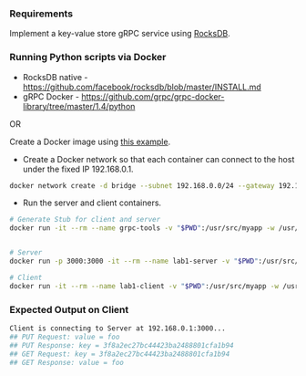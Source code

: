### Requirements

Implement a key-value store gRPC service using [RocksDB](https://pypi.python.org/pypi/python-rocksdb).

### Running Python scripts via Docker

* RocksDB native - https://github.com/facebook/rocksdb/blob/master/INSTALL.md
* gRPC Docker - https://github.com/grpc/grpc-docker-library/tree/master/1.4/python

OR

Create a Docker image using [this example](https://github.com/sithu/cmpe273-fall17/tree/master/docker).

* Create a Docker network so that each container can connect to the host under the fixed IP 192.168.0.1.

```sh
docker network create -d bridge --subnet 192.168.0.0/24 --gateway 192.168.0.1 dockernet
```

* Run the server and client containers.

```sh
# Generate Stub for client and server
docker run -it --rm --name grpc-tools -v "$PWD":/usr/src/myapp -w /usr/src/myapp ubuntu-python3.6-rocksdb-grpc:1.0 python3.6 -m grpc.tools.protoc -I. --python_out=. --grpc_python_out=. datastore.proto


# Server
docker run -p 3000:3000 -it --rm --name lab1-server -v "$PWD":/usr/src/myapp -w /usr/src/myapp ubuntu-python3.6-rocksdb-grpc:1.0 python3.6 server.py

# Client
docker run -it --rm --name lab1-client -v "$PWD":/usr/src/myapp -w /usr/src/myapp ubuntu-python3.6-rocksdb-grpc:1.0 python3.6 client.py 192.168.0.1
```

### Expected Output on Client

```sh
Client is connecting to Server at 192.168.0.1:3000...
## PUT Request: value = foo
## PUT Response: key = 3f8a2ec27bc44423ba2488801cfa1b94
## GET Request: key = 3f8a2ec27bc44423ba2488801cfa1b94
## GET Response: value = foo
```